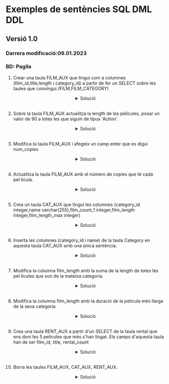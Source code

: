 
# Exemples de sentències SQL DML DDL
## Versió 1.0 
### Darrera modificació:09.01.2023
### BD: Pagila 

1. Crear una taula FILM_AUX que tingui com a columnes (film_id,title,length i category_id) a partir de fer un SELECT sobre les taules que convingui.(FILM,FILM_CATEGORY)

<center>
<details>
    <summary>Solució</summary>

    
```sql
    CREATE TABLE FILM_AUX AS 
    (
        SELECT film_id,title,length,category_id
        FROM FILM fi
        INNER JOIN film_category fc ON fi.film_id=fc.film_id
        INNER JOIN category ca ON ca.category_id=fc.category_id
    );
```
</details>
</br>
</center>

2. Sobre la taula FILM_AUX actualitza la length de les pelicules, posar un valor de 90 a totes les que siguin de tipus 'Action'.

<center>
<details>
    <summary>Solució</summary>  

```sql
    UPDATE FILM_AUX fa
    SET LENGTH = 90
    FROM CATEGORY ca
    WHERE ca.category_id=fa.category_id
    AND ca.name='Action';
   
```
</details>
</br>
</center>

3. Modifica la taula FILM_AUX i afegeix un camp enter que es digui num_copies

<center>
<details>
    <summary>Solució</summary>  

```sql
    ALTER TABLE FILM_AUX
    ADD COLUMN NUMCOPIES INTEGER;
```
</details>
</br>
</center>


4. Actualitza la taula FILM_AUX amb el número de copies que té cada pel·lícula.

<center>
<details>
    <summary>Solució</summary>  

```sql
    UPDATE FILM_AUX fa
    SET numcopies = taulaaux.numcopies
    FROM  (
        SELECT film_id,COUNT(inventory_id) taulaaux
        FROM film fi
        INNER JOIN inventory inv ON fi.film_id=inv.film_id
        GROUP BY film_id) taulaaux
    WHERE fa.film_id=taula_aux.film_id;
   
```
</details>
</br>
</center>

5. Crea un taula CAT_AUX que tingui les columnes (category_id integer,name varchar(255),film_count_1 integer,film_length integer,film_length_max integer)

<center>
<details>
    <summary>Solució</summary>  

```sql
    CREATE TABLE CAT_AUX (category_id INTEGER, name VARCHAR(255), film_count_1 INTEGER, film_length INTEGER, film_length_max INTEGER);
```
</details>
</br>
</center>

6. Inserta  les columnes (category_id i name) de la taula Category en aquesta taula CAT_AUX amb una única sentència.

<center>
<details>
    <summary>Solució</summary>  

```sql
    INSERT INTO CAT_AUX (category_id,name)
    SELECT ca.category_id,ca.name
    FROM category;
   
```
</details>
</br>
</center>

7. Modifica la columna film_length amb la suma de la length de totes les pel·lícules que son de la mateixa categoria.

<center>
<details>
    <summary>Solució</summary>  

```sql
    UPDATE CAT_AUX fa
    SET LENGTH = taulaaux.length
    FROM (
        SELECT fc.category_id,sum(fi.length)
        FROM film fi
        INNER JOIN film_category fc ON fc.film_id=fi.category_id)
        GROUP by ca.category_id
        ) taulaaux
    WHERE fa.category_id=taula_aux.category_id;
```
</details>
</br>
</center>

8. Modifica la columna film_length amb la duració de la pelicula més llarga de la seva categoria.

<center>
<details>
    <summary>Solució</summary>  

```sql
    UPDATE CAT_AUX fa
    SET LENGTH = taulaaux.length
    FROM (
        SELECT fc.category_id,MAX(fi.length)
        FROM film fi
        INNER JOIN film_category fc ON fc.film_id=fi.category_id)
        GROUP by ca.category_id
        ) taulaaux
    WHERE fa.category_id=taula_aux.category_id;
```
</details>
</br>
</center>

9. Crea una taula RENT_AUX a partir d'un SELECT de la taula rental que ens doni les 5 pelicules que més s'han llogat. Els camps d'aquesta taula han de ser film_id, title, rental_count

<center>
<details>
    <summary>Solució</summary>  

```sql
    CREATE TABLE RENT_AUX AS
    SELECT fi.film_id,fi.title,COUNT(re.rental_id)
    FROM film fi
    INNER JOIN inventory inv ON fi.film_id=inv.film_id
    INNER JOIN rental re ON re.inventory_id=inv.inventory_id
    GROUP by fi.film_id,fi.title
    ORDER BY COUNT(re.rental_id) DESC
    LIMIT 5;
   
```
</details>
</br>
</center>

10.  Borra les taules FILM_AUX, CAT_AUX, RENT_AUX.

<center>
<details>
    <summary>Solució</summary>  

```sql
    DROP TABLE FILM_AUX;
    DROP TABLE CAT_AUX;
    DROP TABLE RENT_AUX;
   
```
</details>
</br>
</center>


